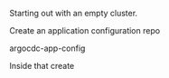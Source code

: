 Starting out with an empty cluster.

Create an application configuration repo

argocdc-app-config

Inside that create 